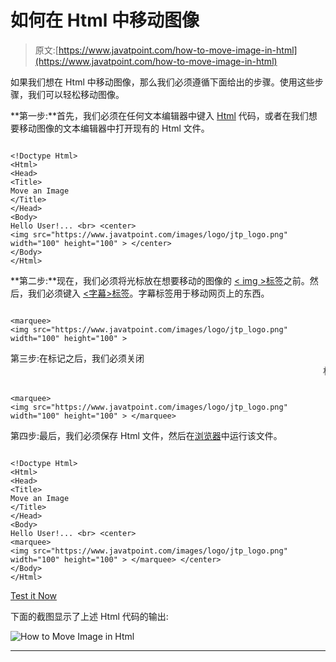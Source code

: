 # 如何在 Html 中移动图像

> 原文:[https://www.javatpoint.com/how-to-move-image-in-html](https://www.javatpoint.com/how-to-move-image-in-html)

如果我们想在 Html 中移动图像，那么我们必须遵循下面给出的步骤。使用这些步骤，我们可以轻松移动图像。

**第一步:**首先，我们必须在任何文本编辑器中键入 [Html](https://www.javatpoint.com/html-tutorial) 代码，或者在我们想要移动图像的文本编辑器中打开现有的 Html 文件。

```

<!Doctype Html>
<Html>   
<Head>    
<Title>   
Move an Image
</Title>
</Head>
<Body> 
Hello User!... <br> <center>
<img src="https://www.javatpoint.com/images/logo/jtp_logo.png" width="100" height="100" > </center>
</Body> 
</Html>

```

**第二步:**现在，我们必须将光标放在想要移动的图像的 [< img >标签](https://www.javatpoint.com/html-image)之前。然后，我们必须键入 [<字幕>标签](https://www.javatpoint.com/marquee-html)。字幕标签用于移动网页上的东西。

```

<marquee>
<img src="https://www.javatpoint.com/images/logo/jtp_logo.png" width="100" height="100" >

```

第三步:在标记之后，我们必须关闭<marquee>标记。</marquee>

```

<marquee>
<img src="https://www.javatpoint.com/images/logo/jtp_logo.png" width="100" height="100" > </marquee>

```

第四步:最后，我们必须保存 Html 文件，然后在[浏览器](https://www.javatpoint.com/browsers)中运行该文件。

```

<!Doctype Html>
<Html>   
<Head>    
<Title>   
Move an Image
</Title>
</Head>
<Body> 
Hello User!... <br> <center>
<marquee>
<img src="https://www.javatpoint.com/images/logo/jtp_logo.png" width="100" height="100" > </marquee> </center>
</Body> 
</Html>

```

[Test it Now](https://www.javatpoint.com/oprweb/test.jsp?filename=how-to-move-image-in-html)

下面的截图显示了上述 Html 代码的输出:

![How to Move Image in Html](../Images/0f289aa37ebc0194d600590374f36d20.png)

* * *